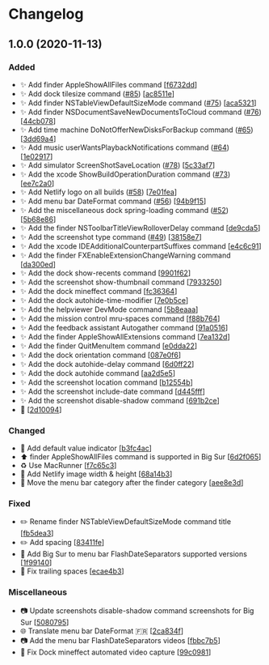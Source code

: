 # Changelog

<a name="1.0.0"></a>
## 1.0.0 (2020-11-13)

### Added

- ✨ Add finder AppleShowAllFiles command [[f6732dd](https://github.com/yannbertrand/macos-defaults/commit/f6732dd468ec37e376abc9abb2437d385d06f8a0)]
- ✨ Add dock tilesize command ([#85](https://github.com/yannbertrand/macos-defaults/issues/85)) [[ac8511e](https://github.com/yannbertrand/macos-defaults/commit/ac8511e86a0ff159c274889babb135ec5f4f46b4)]
- ✨ Add finder NSTableViewDefaultSizeMode command ([#75](https://github.com/yannbertrand/macos-defaults/issues/75)) [[aca5321](https://github.com/yannbertrand/macos-defaults/commit/aca53214841e04a8a8bed4b4be9c92698cc15ec7)]
- ✨ Add finder NSDocumentSaveNewDocumentsToCloud command ([#76](https://github.com/yannbertrand/macos-defaults/issues/76)) [[44cb078](https://github.com/yannbertrand/macos-defaults/commit/44cb078b73692458e64fc2be3deb32b142f03f79)]
- ✨ Add time machine DoNotOfferNewDisksForBackup command ([#65](https://github.com/yannbertrand/macos-defaults/issues/65)) [[3dd69a4](https://github.com/yannbertrand/macos-defaults/commit/3dd69a472ce4fa944a772240d182bac6bff62f36)]
- ✨ Add music userWantsPlaybackNotifications command ([#64](https://github.com/yannbertrand/macos-defaults/issues/64)) [[1e02917](https://github.com/yannbertrand/macos-defaults/commit/1e02917dd237726920f921b7cef84706780b3c76)]
- ✨ Add simulator ScreenShotSaveLocation ([#78](https://github.com/yannbertrand/macos-defaults/issues/78)) [[5c33af7](https://github.com/yannbertrand/macos-defaults/commit/5c33af79408e812360b33ad638d131a2a5cb8ab8)]
- ✨ Add the xcode ShowBuildOperationDuration command ([#73](https://github.com/yannbertrand/macos-defaults/issues/73)) [[ee7c2a0](https://github.com/yannbertrand/macos-defaults/commit/ee7c2a066e43b04a60703c8ebacd8bde67894b34)]
- ✨ Add Netlify logo on all builds ([#58](https://github.com/yannbertrand/macos-defaults/issues/58)) [[7e01fea](https://github.com/yannbertrand/macos-defaults/commit/7e01feaca8102911697d080c23ae29d617563292)]
- ✨ Add menu bar DateFormat command ([#56](https://github.com/yannbertrand/macos-defaults/issues/56)) [[94b9f15](https://github.com/yannbertrand/macos-defaults/commit/94b9f1549415a093ead63ed083df99177d411c90)]
- ✨ Add the miscellaneous dock spring-loading command ([#52](https://github.com/yannbertrand/macos-defaults/issues/52)) [[5b68e86](https://github.com/yannbertrand/macos-defaults/commit/5b68e8611193a82537d7c1afbdccf0c51a6f5d48)]
- ✨ Add the finder NSToolbarTitleViewRolloverDelay command [[de9cda5](https://github.com/yannbertrand/macos-defaults/commit/de9cda52835f08c3cf22a7d42330a0b3fab50251)]
- ✨ Add the screenshot type command ([#49](https://github.com/yannbertrand/macos-defaults/issues/49)) [[38158e7](https://github.com/yannbertrand/macos-defaults/commit/38158e7ecde6ef091090739d850b815514ddebf9)]
- ✨ Add the xcode IDEAdditionalCounterpartSuffixes command [[e4c6c91](https://github.com/yannbertrand/macos-defaults/commit/e4c6c9169a02dc451e3de0d661afddaa9166dc25)]
- ✨ Add the finder FXEnableExtensionChangeWarning command [[da300ed](https://github.com/yannbertrand/macos-defaults/commit/da300edfe331ced2803d3e64af784d0e09d5235f)]
- ✨ Add the dock show-recents command [[9901f62](https://github.com/yannbertrand/macos-defaults/commit/9901f625c932622d0c641e391e36496e43064115)]
- ✨ Add the screenshot show-thumbnail command [[7933250](https://github.com/yannbertrand/macos-defaults/commit/7933250e76c11aa3db04455c65768f65e1b9a4d3)]
- ✨ Add the dock mineffect command [[fc36364](https://github.com/yannbertrand/macos-defaults/commit/fc36364026268f0eef32a36e2053d800560d3f6b)]
- ✨ Add the dock autohide-time-modifier [[7e0b5ce](https://github.com/yannbertrand/macos-defaults/commit/7e0b5cec9065367d43b215410461ffb855b80579)]
- ✨ Add the helpviewer DevMode command [[5b8eaaa](https://github.com/yannbertrand/macos-defaults/commit/5b8eaaa4e226f3bb014660d96ed7963a0fd137fc)]
- ✨ Add the mission control mru-spaces command [[f88b764](https://github.com/yannbertrand/macos-defaults/commit/f88b7646d8963d80f79c398bd78e37eb79bbd31b)]
- ✨ Add the feedback assistant Autogather command [[91a0516](https://github.com/yannbertrand/macos-defaults/commit/91a05162ca6e9a5695a5713e194b335a74d8fbd4)]
- ✨ Add the finder AppleShowAllExtensions command [[7ea132d](https://github.com/yannbertrand/macos-defaults/commit/7ea132d2e414ea6f91ccc55d2edac3caf01c07ee)]
- ✨ Add the finder QuitMenuItem command [[e0dda22](https://github.com/yannbertrand/macos-defaults/commit/e0dda22199db2848288796d4d325021037793f4b)]
- ✨ Add the dock orientation command [[087e0f6](https://github.com/yannbertrand/macos-defaults/commit/087e0f60d5338a7a6a1f07ab40c3c07a4258eb86)]
- ✨ Add the dock autohide-delay command [[6d0ff22](https://github.com/yannbertrand/macos-defaults/commit/6d0ff22c71706e35c13222e0a44d4210835d73ae)]
- ✨ Add the dock autohide command [[aa2d5e5](https://github.com/yannbertrand/macos-defaults/commit/aa2d5e58844f2d3f2b86674119b62299c5e93142)]
- ✨ Add the screenshot location command [[b12554b](https://github.com/yannbertrand/macos-defaults/commit/b12554bd25fa07d42b4827b07af5397a0785ce3b)]
- ✨ Add the screenshot include-date command [[d445fff](https://github.com/yannbertrand/macos-defaults/commit/d445fff13c9f1a276e5d3a9942fde6d9dbdff502)]
- ✨ Add the screenshot disable-shadow command [[691b2ce](https://github.com/yannbertrand/macos-defaults/commit/691b2ce1a9bea2dd0b57c30c08f0e237bc31b370)]
- 🎉  [[2d10094](https://github.com/yannbertrand/macos-defaults/commit/2d100945c47068df7d0bd1e1414d06ed7ef9da28)]

### Changed

- 💄 Add default value indicator [[b3fc4ac](https://github.com/yannbertrand/macos-defaults/commit/b3fc4ac164c9c257990ad8d481bc7ef9be5b849e)]
- ⬆️ finder AppleShowAllFiles command is supported in Big Sur [[6d2f065](https://github.com/yannbertrand/macos-defaults/commit/6d2f06552e157d6413175f0be80af5db24495466)]
- ♻️ Use MacRunner [[f7c65c3](https://github.com/yannbertrand/macos-defaults/commit/f7c65c35bd5d2e544bd316680b7aa32b69465e6c)]
- 💄 Add Netlify image width &amp; height [[68a14b3](https://github.com/yannbertrand/macos-defaults/commit/68a14b32f34ce2add75dfc7a14a99ead7421170a)]
- 🚚 Move the menu bar category after the finder category [[aee8e3d](https://github.com/yannbertrand/macos-defaults/commit/aee8e3dfed45af226b7629bcc2a2127570802018)]

### Fixed

- ✏️ Rename finder NSTableViewDefaultSizeMode command title [[fb5dea3](https://github.com/yannbertrand/macos-defaults/commit/fb5dea30f2aebc9ce04784d937a9f6b25660b01e)]
- ✏️ Add spacing [[83411fe](https://github.com/yannbertrand/macos-defaults/commit/83411fe6f2a387a5c14114b570d8e043021daf76)]
- 🐛 Add Big Sur to menu bar FlashDateSeparators supported versions [[1f99140](https://github.com/yannbertrand/macos-defaults/commit/1f99140b1383aa130c53e15efe291b9a5420c93a)]
- 🐛 Fix trailing spaces [[ecae4b3](https://github.com/yannbertrand/macos-defaults/commit/ecae4b3fe78e8c19554fb901b6cecd985267e6eb)]

### Miscellaneous

- 📷 Update screenshots disable-shadow command screenshots for Big Sur [[5080795](https://github.com/yannbertrand/macos-defaults/commit/5080795bcc23df6e54d225b0d0cebb084e2d183e)]
- 🌐 Translate menu bar DateFormat 🇫🇷 [[2ca834f](https://github.com/yannbertrand/macos-defaults/commit/2ca834fe1b0f8a14d689399b9ada3e547cba7fb9)]
- 📷 Add the menu bar FlashDateSeparators videos [[fbbc7b5](https://github.com/yannbertrand/macos-defaults/commit/fbbc7b5c2822618bf97d78cf8be4804417dc3576)]
- 🔨 Fix Dock mineffect automated video capture [[99c0981](https://github.com/yannbertrand/macos-defaults/commit/99c0981521d21371a7c4038cc51a5d4ed18575fa)]


